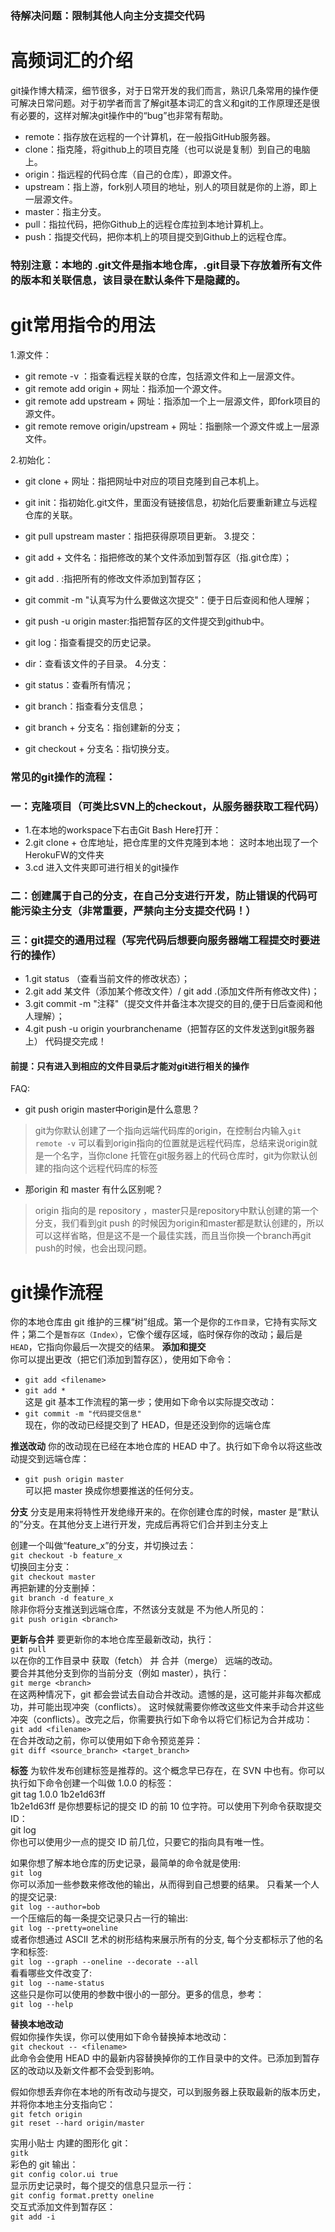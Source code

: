 ### 待解决问题：限制其他人向主分支提交代码

# 高频词汇的介绍
git操作博大精深，细节很多，对于日常开发的我们而言，熟识几条常用的操作便可解决日常问题。对于初学者而言了解git基本词汇的含义和git的工作原理还是很有必要的，这样对解决git操作中的“bug”也非常有帮助。

* remote：指存放在远程的一个计算机，在一般指GitHub服务器。
* clone：指克隆，将github上的项目克隆（也可以说是复制）到自己的电脑上。
* origin：指远程的代码仓库（自己的仓库），即源文件。
* upstream：指上游，fork别人项目的地址，别人的项目就是你的上游，即上一层源文件。
* master：指主分支。
* pull：指拉代码，把你Github上的远程仓库拉到本地计算机上。
* push：指提交代码，把你本机上的项目提交到Github上的远程仓库。
### 特别注意：本地的 .git文件是指本地仓库，.git目录下存放着所有文件的版本和关联信息，该目录在默认条件下是隐藏的。

# git常用指令的用法
1.源文件：

* git remote -v ：指查看远程关联的仓库，包括源文件和上一层源文件。
* git remote add origin + 网址：指添加一个源文件。
* git remote add upstream + 网址：指添加一个上一层源文件，即fork项目的源文件。
* git remote remove origin/upstream + 网址：指删除一个源文件或上一层源文件。

2.初始化：

* git clone + 网址：指把网址中对应的项目克隆到自己本机上。
* git init：指初始化.git文件，里面没有链接信息，初始化后要重新建立与远程仓库的关联。
* git pull upstream master：指把获得原项目更新。
3.提交：

* git add + 文件名：指把修改的某个文件添加到暂存区（指.git仓库）；
* git add . :指把所有的修改文件添加到暂存区；
* git commit -m "认真写为什么要做这次提交"：便于日后查阅和他人理解；
* git push -u origin master:指把暂存区的文件提交到github中。
* git log：指查看提交的历史记录。
* dir：查看该文件的子目录。
4.分支：

* git status：查看所有情况；
* git branch：指查看分支信息；
* git branch + 分支名：指创建新的分支；
* git checkout + 分支名：指切换分支。

### 常见的git操作的流程：
### 一：克隆项目（可类比SVN上的checkout，从服务器获取工程代码）
* 1.在本地的workspace下右击Git Bash Here打开：
* 2.git clone + 仓库地址，把仓库里的文件克隆到本地：
这时本地出现了一个HerokuFW的文件夹
* 3.cd 进入文件夹即可进行相关的git操作
### 二：创建属于自己的分支，在自己分支进行开发，防止错误的代码可能污染主分支（非常重要，严禁向主分支提交代码！）
### 三：git提交的通用过程（写完代码后想要向服务器端工程提交时要进行的操作）
* 1.git status （查看当前文件的修改状态）；
* 2.git add 某文件（添加某个修改文件）/ git add .(添加文件所有修改文件)；
* 3.git commit -m "注释"（提交文件并备注本次提交的目的,便于日后查阅和他人理解）；
* 4.git push -u origin yourbranchename（把暂存区的文件发送到git服务器上）
代码提交完成！




#### 前提：只有进入到相应的文件目录后才能对git进行相关的操作


FAQ:
* git push origin master中origin是什么意思？
> git为你默认创建了一个指向远端代码库的origin，在控制台内输入`git remote -v` 可以看到origin指向的位置就是远程代码库，总结来说origin就是一个名字，当你clone 托管在git服务器上的代码仓库时，git为你默认创建的指向这个远程代码库的标签

* 那origin 和 master 有什么区别呢？
> origin 指向的是 repository ，master只是repository中默认创建的第一个分支，我们看到git push 的时候因为origin和master都是默认创建的，所以可以这样省略，但是这不是一个最佳实践，而且当你换一个branch再git push的时候，也会出现问题。
# git操作流程<br>
你的本地仓库由 git 维护的三棵“树”组成。第一个是你的`工作目录`，它持有实际文件；第二个是`暂存区（Index）`，它像个缓存区域，临时保存你的改动；最后是 `HEAD`，它指向你最后一次提交的结果。
**添加和提交**<br>
你可以提出更改（把它们添加到暂存区），使用如下命令：<br>
* `git add <filename>`<br>
* `git add *`<br>
这是 git 基本工作流程的第一步；使用如下命令以实际提交改动：<br>
* `git commit -m "代码提交信息"`<br>
现在，你的改动已经提交到了 HEAD，但是还没到你的远端仓库<br>
  
  
 **推送改动**
你的改动现在已经在本地仓库的 HEAD 中了。执行如下命令以将这些改动提交到远端仓库：<br>
* `git push origin master`<br>
可以把 master 换成你想要推送的任何分支。<br>

**分支**
分支是用来将特性开发绝缘开来的。在你创建仓库的时候，master 是“默认的”分支。在其他分支上进行开发，完成后再将它们合并到主分支上<br>

创建一个叫做“feature_x”的分支，并切换过去：<br>
`git checkout -b feature_x`<br>
切换回主分支：<br>
`git checkout master`<br>
再把新建的分支删掉：<br>
`git branch -d feature_x`<br>
除非你将分支推送到远端仓库，不然该分支就是 不为他人所见的：<br>
`git push origin <branch>`<br>
  
  
 **更新与合并**
要更新你的本地仓库至最新改动，执行：<br>
`git pull`<br>
以在你的工作目录中 获取（fetch） 并 合并（merge） 远端的改动。<br>
要合并其他分支到你的当前分支（例如 master），执行：<br>
`git merge <branch>`<br>
在这两种情况下，git 都会尝试去自动合并改动。遗憾的是，这可能并非每次都成功，并可能出现冲突（conflicts）。 这时候就需要你修改这些文件来手动合并这些冲突（conflicts）。改完之后，你需要执行如下命令以将它们标记为合并成功：<br>
`git add <filename>`<br>
在合并改动之前，你可以使用如下命令预览差异：<br>
`git diff <source_branch> <target_branch>`<br>
  
  
  **标签**
为软件发布创建标签是推荐的。这个概念早已存在，在 SVN 中也有。你可以执行如下命令创建一个叫做 1.0.0 的标签：<br>
git tag 1.0.0 1b2e1d63ff<br>
1b2e1d63ff 是你想要标记的提交 ID 的前 10 位字符。可以使用下列命令获取提交 ID：<br>
git log<br>
你也可以使用少一点的提交 ID 前几位，只要它的指向具有唯一性。<br>


如果你想了解本地仓库的历史记录，最简单的命令就是使用: <br>
`git log`<br>
你可以添加一些参数来修改他的输出，从而得到自己想要的结果。 只看某一个人的提交记录:<br>
`git log --author=bob`<br>
一个压缩后的每一条提交记录只占一行的输出:<br>
`git log --pretty=oneline`<br>
或者你想通过 ASCII 艺术的树形结构来展示所有的分支, 每个分支都标示了他的名字和标签: <br>
`git log --graph --oneline --decorate --all`<br>
看看哪些文件改变了: <br>
`git log --name-status`<br>
这些只是你可以使用的参数中很小的一部分。更多的信息，参考：<br>
`git log --help`<br>

**替换本地改动**<br>
假如你操作失误，你可以使用如下命令替换掉本地改动：<br>
`git checkout -- <filename>`<br>
此命令会使用 HEAD 中的最新内容替换掉你的工作目录中的文件。已添加到暂存区的改动以及新文件都不会受到影响。<br>

假如你想丢弃你在本地的所有改动与提交，可以到服务器上获取最新的版本历史，并将你本地主分支指向它：<br>
`git fetch origin`<br>
`git reset --hard origin/master`<br>


实用小贴士
内建的图形化 git：<br>
`gitk`<br>
彩色的 git 输出：<br>
`git config color.ui true`<br>
显示历史记录时，每个提交的信息只显示一行：<br>
`git config format.pretty oneline`<br>
交互式添加文件到暂存区：<br>
`git add -i`<br>



